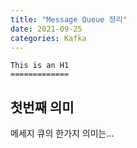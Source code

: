 ```yaml
---
title: "Message Queue 정리"
date: 2021-09-25
categories: Kafka
---
```


```
This is an H1
=============
```


## 첫번째 의미

메세지 큐의 한가지 의미는...


<script src="https://gist.github.com/ihoneymon/652be052a0727ad59601.js"></script>



